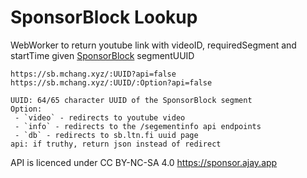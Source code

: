 # SponsorBlock Lookup
WebWorker to return youtube link with videoID, requiredSegment and startTime given [SponsorBlock](https://sponsor.ajay.app) segmentUUID

```
https://sb.mchang.xyz/:UUID?api=false
https://sb.mchang.xyz/:UUID/:Option?api=false

UUID: 64/65 character UUID of the SponsorBlock segment
Option:
 - `video` - redirects to youtube video
 - `info` - redirects to the /segementinfo api endpoints
 - `db` - redirects to sb.ltn.fi uuid page
api: if truthy, return json instead of redirect
```

API is licenced under CC BY-NC-SA 4.0 https://sponsor.ajay.app
